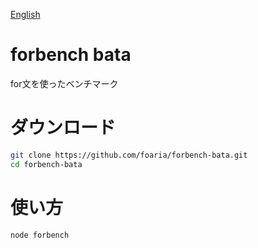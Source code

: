[English](https://github.com/foaria/forbench-bata/blob/main/README-English.md)
# forbench bata
for文を使ったベンチマーク
# ダウンロード
```bash
git clone https://github.com/foaria/forbench-bata.git
cd forbench-bata
```
# 使い方
```bash
node forbench
```
